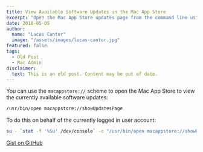 ```yaml
---
title: View Available Software Updates in the Mac App Store
excerpt: "Open the Mac App Store updates page from the command line using the macappstore:// URL scheme."
date: 2018-05-05
author:
  name: "Lucas Cantor"
  image: "/assets/images/lucas-cantor.jpg"
featured: false
tags:
  - Old Post
  - Mac Admin
disclaimer:
  text: This is an old post. Content may be out of date.
---
```


You can use the `macappstore://` scheme to open the Mac App Store to view the currently available software updates:

```bash
/usr/bin/open macappstore://showUpdatesPage
```

To do this on behalf of the currently logged in user account:

```bash
su - `stat -f '%Su' /dev/console` -c "/usr/bin/open macappstore://showUpdatesPage"
```

[Gist on GitHub](https://gist.github.com/lucascantor/0e3bc44a0ec64b6edc96440fecf644c6)

